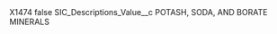 <?xml version="1.0" encoding="UTF-8"?>
<CustomMetadata xmlns="http://soap.sforce.com/2006/04/metadata" xmlns:xsi="http://www.w3.org/2001/XMLSchema-instance" xmlns:xsd="http://www.w3.org/2001/XMLSchema">
    <label>X1474</label>
    <protected>false</protected>
    <values>
        <field>SIC_Descriptions_Value__c</field>
        <value xsi:type="xsd:string">POTASH, SODA, AND BORATE MINERALS</value>
    </values>
</CustomMetadata>
